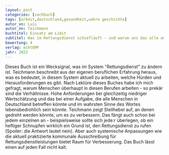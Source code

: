 ```yaml
---
layout: post
categories: [sachbuch]
tags: [arbeit,deutschland,gesundheit,wahre geschichte]
autor_vn: Luis
autor_nn: Teichmann
buchtitel: Einsatz am Limit
subtitel: Was im Rettungsdienst schiefläuft - und warum uns das alle angeht
bewertung: 4
verlag: echtEMF
jahr: 2022
---
```


Dieses Buch ist ein Wecksignal, was im System "Rettungsdienst" zu ändern ist. Teichmann beschreibt aus der eigenen beruflichen Erfahrung heraus, was es bedeutet, in diesem System aktuell zu arbeiten, welche Hürden und Herausforderungen es gibt. Nach Lektüre dieses Buches habe ich mich gefragt, warum Menschen überhaupt in diesen Berufen arbeiten - so prekär sind die Verhältnisse. Hohe Anforderungen bei gleichzeitig niedriger Wertschätzung und das bei einer Aufgabe, die alle Menschen in Deutschland betreffen könnte und im wahrsten Sinne des Wortes lebensbedrohlich sein könnte. Teichmann zeigt Stellhebel auf, an denen gedreht werden könnte, um es zu verbessern. Das fängt auch schon bei jedem einzelnen an - beispielsweise sollte sich jede:r überlegen, ob ein heftiger Schnupfen wirklich ein Grund ist, den Rettungsdienst zu rufen (Spoiler: die Antwort lautet nein). Aber auch systemische Anpassungen wie die aktuell praktizierte kommunale Ausschreibung für Rettungsdienstleistungen bietet Raum für Verbesserung.
Das Buch lässt einen auf jeden Fall nicht kalt.
